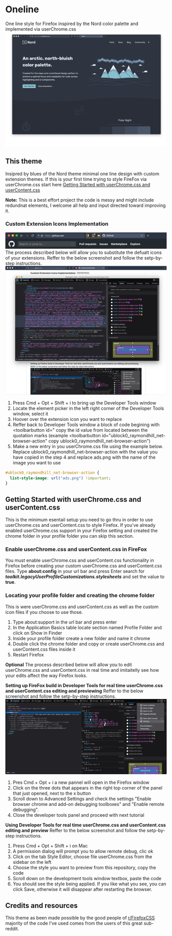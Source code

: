 # Oneline
One line style for Firefox inspired by the Nord color palette and implemented via userChrome.css
![alt text](https://raw.githubusercontent.com/ultrahumanite/oneline/master/screenshots/main_window.png)

## This theme
Insipred by blues of the Nord theme minimal one line design with custom extension themes. If this is your first time trying to style FireFox via userChrome.css start here [Getting Started with userChrome.css and userContent.css](https://github.com/ultrahumanite/oneline#getting-started-with-userchromecss-and-usercontentcss)

**Note:** This is a best effort project the code is messy and might include redundnat elements, I welcome all help and input directed toward improving it.
 
### Custom Extension Icons Implementation
![alt text](https://raw.githubusercontent.com/ultrahumanite/oneline/master/screenshots/custom_icons.png)
The process described below will allow you to substitute the defualt icons of your extensions. Reffer to the below screenshot and follow the setp-by-step instructions. 
![alt text](https://raw.githubusercontent.com/ultrahumanite/oneline/master/screenshots/icons_console.png)
1. Press Cmd + Opt + Shift + i to bring up the Developer Tools window
2. Locate the element picker in the left right corner of the Developer Tools window, select it
3. Hoover over the extension icon you want to replace
4. Reffer back to Developer Tools window a block of code begining with <toolbarbutton id=" copy the id value from located between the quotation marks (example <toolbarbutton id="ublock0_raymondhill_net-browser-action" copy ublock0_raymondhill_net-browser-action")
5. Make a new entry in you userChrome.css file using the example below. Replace ublock0_raymondhill_net-browser-action with the value you have copied in the step 4 and replace ads.png with the name of the image you want to use
```css
#ublock0_raymondhill_net-browser-action {
  list-style-image: url("ads.png") !important;
}
```

## Getting Started with userChrome.css and userContent.css
This is the minimum esentail setup you need to go thru in order to use userChrome.css and userContent.css to style Firefox. If you've already enabled userChrome.css support in your Firefox setting and created the chrome folder in your profile folder you can skip this section.

### Enable userChrome.css and userContent.css in FireFox
You must enable userChrome.css and userContent.css functionality in Firefox before creating your custom userChrome.css and userContent.css files. Type **about:config** in your url bar and press Enter search for ***toolkit.legacyUserProfileCustomizations.stylesheets*** and set the value to **true**.

### Locating your profile folder and creating the chrome folder
This is were userChrome.css and userContent.css as well as the custom icon files if you choose to use those.
1. Type about:support in the url bar and press enter
2. In the Application Basics table locate section named Profile Folder and click on Show in Finder
3. Inside your profile folder create a new folder and name it chrome
4. Double click the chrome folder and copy or create userChrome.css and userContent.css files inside it
5. Restart Firefox

**Optional**
The process described below will allow you to edit userChrome.css and userContent.css in real time and imitaitelly see how your edits affect the way Firefox looks.

**Setting up FireFox build in Developer Tools for real time userChrome.css and userContent.css editing and previewing**
Reffer to the below screenshot and follow the setp-by-step instructions.
![alt text](https://raw.githubusercontent.com/ultrahumanite/oneline/master/screenshots/console_one.png)
1. Pres Cmd + Opt + i a new pannel will open in the Firefox window
2. Click on the three dots that appears in the right top corner of the panel that just opened, next to the x button
3. Scroll down to Advanced Settings and check the settings "Enable browser chrome and add-on debugging toolboxes" and "Enable remote debugging".
4. Close the developer tools panel and proceed with next tutorial

**Using Developer Tools for real time userChrome.css and userContent.css editing and preview**
Reffer to the below screenshot and follow the setp-by-step instructions.
1. Press Cmd + Opt + Shift + i on Mac
2. A permission dialog will prompt you to allow remote debug, clic ok
3. Click on the tab Style Editor, choose file userChrome.css from the sidebar on the left
4. Choose the style you want to preview from this repository, copy the code
5. Scroll down on the development tools window textbox, paste the code 
6. You should see the style being applied. If you like what you see, you can click Save, otherwise it will disappear after restarting the browser.

## Credits and resources
This theme as been made possible by the good people of [r/FirefoxCSS](https://www.reddit.com/r/FirefoxCSS/) majority of the code I've used comes from the users of this great sub-reddit.
